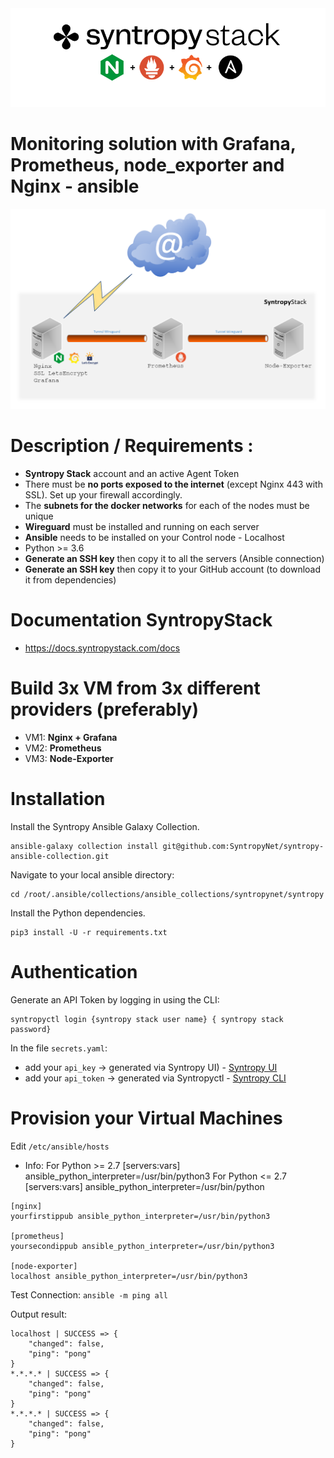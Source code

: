 <center><img src="images/logo_mon2.png"></center>

# Monitoring solution with Grafana, Prometheus, node_exporter and Nginx - ansible

<center><img src="images/Diagram.png"></center>

# Description / Requirements :

- **Syntropy Stack** account and an active Agent Token
- There must be **no ports exposed to the internet** (except Nginx 443 with SSL). Set up your firewall accordingly.
- The **subnets for the docker networks** for each of the nodes must be unique
- **Wireguard** must be installed and running on each server
- **Ansible** needs to be installed on your Control node - Localhost
- Python >= 3.6
- **Generate an SSH key** then copy it to all the servers (Ansible connection)
- **Generate an SSH key** then copy it to your GitHub account (to download it from dependencies)

# Documentation SyntropyStack

- https://docs.syntropystack.com/docs

# Build 3x VM from 3x different providers (preferably)

- VM1:  **Nginx + Grafana**
- VM2:  **Prometheus**
- VM3:  **Node-Exporter**

# Installation

Install the Syntropy Ansible Galaxy Collection.

```
ansible-galaxy collection install git@github.com:SyntropyNet/syntropy-ansible-collection.git
```

Navigate to your local ansible directory:

```
cd /root/.ansible/collections/ansible_collections/syntropynet/syntropy
```

Install the Python dependencies.

```
pip3 install -U -r requirements.txt
```

# Authentication

Generate an API Token by logging in using the CLI:

```
syntropyctl login {syntropy stack user name} { syntropy stack password}
```

In the file `secrets.yaml`:
- add your `api_key`   -> generated via Syntropy UI) - [Syntropy UI](https://docs.syntropystack.com/docs/get-your-agent-token)
- add your `api_token` -> generated via Syntropyctl  - [Syntropy CLI](https://github.com/SyntropyNet/syntropy-cli)

# Provision your Virtual Machines

Edit `/etc/ansible/hosts`

* Info:
For Python >= 2.7 [servers:vars] ansible_python_interpreter=/usr/bin/python3
For Python <= 2.7 [servers:vars] ansible_python_interpreter=/usr/bin/python

```
[nginx]
yourfirstippub ansible_python_interpreter=/usr/bin/python3

[prometheus]
yoursecondippub ansible_python_interpreter=/usr/bin/python3

[node-exporter]
localhost ansible_python_interpreter=/usr/bin/python3
```


Test Connection: `ansible -m ping all`

Output result:
```
localhost | SUCCESS => {
    "changed": false,
    "ping": "pong"
}
*.*.*.* | SUCCESS => {
    "changed": false,
    "ping": "pong"
}
*.*.*.* | SUCCESS => {
    "changed": false,
    "ping": "pong"
}
```
